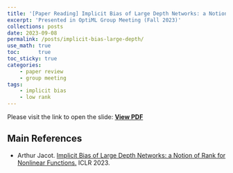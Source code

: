 ```yaml
---
title: '[Paper Reading] Implicit Bias of Large Depth Networks: a Notion of Rank for Nonlinear Functions'
excerpt: 'Presented in OptiML Group Meeting (Fall 2023)'
collections: posts
date: 2023-09-08
permalink: /posts/implicit-bias-large-depth/
use_math: true
toc:      true
toc_sticky: true
categories:
    - paper review
    - group meeting
tags:
    - implicit bias
    - low rank
---
```


Please visit the link to open the slide:  [**View PDF**](/files/group_meeting/GroupMeeting230908_HSCho_ImplicitBiasLargeDepth.pdf)

## Main References

* Arthur Jacot. [Implicit Bias of Large Depth Networks: a Notion of Rank for Nonlinear Functions.](https://openreview.net/forum?id=6iDHce-0B-a) ICLR 2023.

